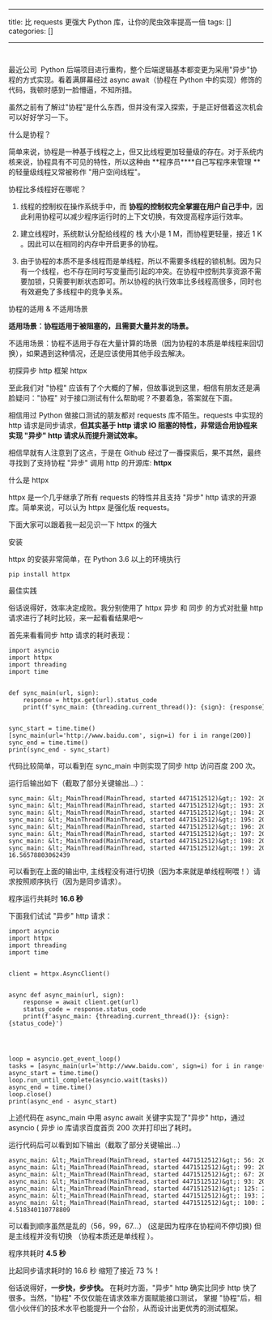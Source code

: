 
--- 
title:  比 requests 更强大 Python 库，让你的爬虫效率提高一倍 
tags: []
categories: [] 

---
```


```

最近公司  Python 后端项目进行重构，整个后端逻辑基本都变更为采用"异步"协程的方式实现。看着满屏幕经过 async await（协程在 Python 中的实现）修饰的代码，我顿时感到一脸懵逼，不知所措。

虽然之前有了解过"协程"是什么东西，但并没有深入探索，于是正好借着这次机会可以好好学习一下。

什么是协程？

简单来说，协程是一种基于线程之上，但又比线程更加轻量级的存在。对于系统内核来说，协程具有不可见的特性，所以这种由 **程序员****自己写程序来管理 **的轻量级线程又常被称作 "用户空间线程"。

协程比多线程好在哪呢？

1. 线程的控制权在操作系统手中，而 **协程的控制权完全掌握在用户自己手中**，因此利用协程可以减少程序运行时的上下文切换，有效提高程序运行效率。

2. 建立线程时，系统默认分配给线程的 栈 大小是 1 M，而协程更轻量，接近 1 K 。因此可以在相同的内存中开启更多的协程。

3. 由于协程的本质不是多线程而是单线程，所以不需要多线程的锁机制。因为只有一个线程，也不存在同时写变量而引起的冲突。在协程中控制共享资源不需要加锁，只需要判断状态即可。所以协程的执行效率比多线程高很多，同时也有效避免了多线程中的竞争关系。

协程的适用 &amp; 不适用场景

**适用场景：协程适用于被阻塞的，且需要大量并发的场景。**

不适用场景：协程不适用于存在大量计算的场景（因为协程的本质是单线程来回切换），如果遇到这种情况，还是应该使用其他手段去解决。

初探异步 http 框架 httpx

至此我们对 "协程" 应该有了个大概的了解，但故事说到这里，相信有朋友还是满脸疑问："协程" 对于接口测试有什么帮助呢？不要着急，答案就在下面。

相信用过 Python 做接口测试的朋友都对 requests 库不陌生。requests 中实现的 http 请求是同步请求，**但其实基于 http 请求 IO 阻塞的特性，非常适合用协程来实现 "异步" http 请求从而提升测试效率。** 

相信早就有人注意到了这点，于是在 Github 经过了一番探索后，果不其然，最终寻找到了支持协程 "异步" 调用 http 的开源库: **httpx**

什么是 httpx

httpx 是一个几乎继承了所有 requests 的特性并且支持 "异步" http 请求的开源库。简单来说，可以认为 httpx 是强化版 requests。

下面大家可以跟着我一起见识一下 httpx 的强大

安装

httpx 的安装非常简单，在 Python 3.6 以上的环境执行

```
pip install httpx

```

最佳实践

俗话说得好，效率决定成败。我分别使用了 httpx 异步 和 同步 的方式对批量 http 请求进行了耗时比较，来一起看看结果吧～

首先来看看同步 http 请求的耗时表现：

```
import asyncio
import httpx
import threading
import time


def sync_main(url, sign):
    response = httpx.get(url).status_code
    print(f'sync_main: {threading.current_thread()}: {sign}: {response}')


sync_start = time.time()
[sync_main(url='http://www.baidu.com', sign=i) for i in range(200)]
sync_end = time.time()
print(sync_end - sync_start)

```

代码比较简单，可以看到在 sync_main 中则实现了同步 http 访问百度 200 次。

运行后输出如下（截取了部分关键输出...）：

```
sync_main: &lt;_MainThread(MainThread, started 4471512512)&gt;: 192: 200
sync_main: &lt;_MainThread(MainThread, started 4471512512)&gt;: 193: 200
sync_main: &lt;_MainThread(MainThread, started 4471512512)&gt;: 194: 200
sync_main: &lt;_MainThread(MainThread, started 4471512512)&gt;: 195: 200
sync_main: &lt;_MainThread(MainThread, started 4471512512)&gt;: 196: 200
sync_main: &lt;_MainThread(MainThread, started 4471512512)&gt;: 197: 200
sync_main: &lt;_MainThread(MainThread, started 4471512512)&gt;: 198: 200
sync_main: &lt;_MainThread(MainThread, started 4471512512)&gt;: 199: 200
16.56578803062439

```

可以看到在上面的输出中, 主线程没有进行切换（因为本来就是单线程啊喂！）请求按照顺序执行（因为是同步请求）。

程序运行共耗时 **16.6 秒**

下面我们试试 "异步" http 请求：

```
import asyncio
import httpx
import threading
import time


client = httpx.AsyncClient()


async def async_main(url, sign):
    response = await client.get(url)
    status_code = response.status_code
    print(f'async_main: {threading.current_thread()}: {sign}:{status_code}')




loop = asyncio.get_event_loop()
tasks = [async_main(url='http://www.baidu.com', sign=i) for i in range(200)]
async_start = time.time()
loop.run_until_complete(asyncio.wait(tasks))
async_end = time.time()
loop.close()
print(async_end - async_start)

```

上述代码在 async_main 中用 async await 关键字实现了"异步" http，通过 asyncio ( 异步 io 库请求百度首页 200 次并打印出了耗时。

运行代码后可以看到如下输出（截取了部分关键输出...）

```
async_main: &lt;_MainThread(MainThread, started 4471512512)&gt;: 56: 200
async_main: &lt;_MainThread(MainThread, started 4471512512)&gt;: 99: 200
async_main: &lt;_MainThread(MainThread, started 4471512512)&gt;: 67: 200
async_main: &lt;_MainThread(MainThread, started 4471512512)&gt;: 93: 200
async_main: &lt;_MainThread(MainThread, started 4471512512)&gt;: 125: 200
async_main: &lt;_MainThread(MainThread, started 4471512512)&gt;: 193: 200
async_main: &lt;_MainThread(MainThread, started 4471512512)&gt;: 100: 200
4.518340110778809

```

可以看到顺序虽然是乱的（56，99，67...） (这是因为程序在协程间不停切换) 但是主线程并没有切换 （协程本质还是单线程 ）。

程序共耗时 **4.5 秒**

比起同步请求耗时的 16.6 秒 缩短了接近 73 %！

俗话说得好，**一步快，步步快。** 在耗时方面，"异步" http 确实比同步 http 快了很多。当然，"协程" 不仅仅能在请求效率方面赋能接口测试， 掌握 "协程"后，相信小伙伴们的技术水平也能提升一个台阶，从而设计出更优秀的测试框架。
